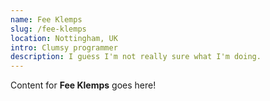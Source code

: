 ```yaml
---
name: Fee Klemps
slug: /fee-klemps
location: Nottingham, UK
intro: Clumsy programmer
description: I guess I'm not really sure what I'm doing.
---
```

Content for **Fee Klemps** goes here!